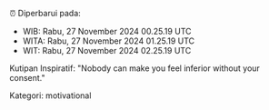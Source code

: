 ⏰ Diperbarui pada:
- WIB: Rabu, 27 November 2024 00.25.19 UTC
- WITA: Rabu, 27 November 2024 01.25.19 UTC
- WIT: Rabu, 27 November 2024 02.25.19 UTC

Kutipan Inspiratif:
"Nobody can make you feel inferior without your consent."


Kategori: motivational

